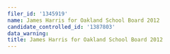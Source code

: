```yaml
---
filer_id: '1345919'
name: James Harris for Oakland School Board 2012
candidate_controlled_id: '1387803'
data_warning: 
title: James Harris for Oakland School Board 2012
---
```

